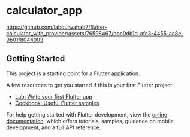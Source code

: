 # calculator_app
https://github.com/iabdulwahab7/flutter-calculator_with_provider/assets/76598467/bbc0db1d-afc3-4455-ac8e-9b01f8044903




## Getting Started

This project is a starting point for a Flutter application.

A few resources to get you started if this is your first Flutter project:

- [Lab: Write your first Flutter app](https://docs.flutter.dev/get-started/codelab)
- [Cookbook: Useful Flutter samples](https://docs.flutter.dev/cookbook)

For help getting started with Flutter development, view the
[online documentation](https://docs.flutter.dev/), which offers tutorials,
samples, guidance on mobile development, and a full API reference.
